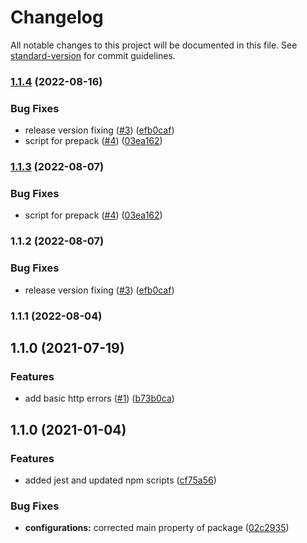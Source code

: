 # Changelog

All notable changes to this project will be documented in this file. See [standard-version](https://github.com/conventional-changelog/standard-version) for commit guidelines.

### [1.1.4](https://github.com/MapColonies/error-types/compare/v1.1.1...v1.1.4) (2022-08-16)


### Bug Fixes

* release version fixing ([#3](https://github.com/MapColonies/error-types/issues/3)) ([efb0caf](https://github.com/MapColonies/error-types/commit/efb0caf4e11af2241e813b92adaf5daa4eaba0b4))
* script for prepack ([#4](https://github.com/MapColonies/error-types/issues/4)) ([03ea162](https://github.com/MapColonies/error-types/commit/03ea1625004920db4893aa9fc39a863f29693e8c))

### [1.1.3](https://github.com/MapColonies/error-types/compare/v1.1.2...v1.1.3) (2022-08-07)


### Bug Fixes

* script for prepack ([#4](https://github.com/MapColonies/error-types/issues/4)) ([03ea162](https://github.com/MapColonies/error-types/commit/03ea1625004920db4893aa9fc39a863f29693e8c))

### 1.1.2 (2022-08-07)


### Bug Fixes

* release version fixing ([#3](https://github.com/MapColonies/error-types/issues/3)) ([efb0caf](https://github.com/MapColonies/error-types/commit/efb0caf4e11af2241e813b92adaf5daa4eaba0b4))

### 1.1.1 (2022-08-04)

## 1.1.0 (2021-07-19)


### Features

* add basic http errors ([#1](https://github.com/MapColonies/error-types/issues/1)) ([b73b0ca](https://github.com/MapColonies/error-types/commit/b73b0ca797aa4afb05286c0fa33153c76a0ad0bc))

## 1.1.0 (2021-01-04)


### Features

* added jest and updated npm scripts ([cf75a56](https://github.com/MapColonies/error-types/commit/cf75a567f51824081771739d772384f1d7d7ef98))


### Bug Fixes

* **configurations:** corrected main property of package ([02c2935](https://github.com/MapColonies/error-types/commit/02c293510df9c5f5b626113a742788255322058c))
